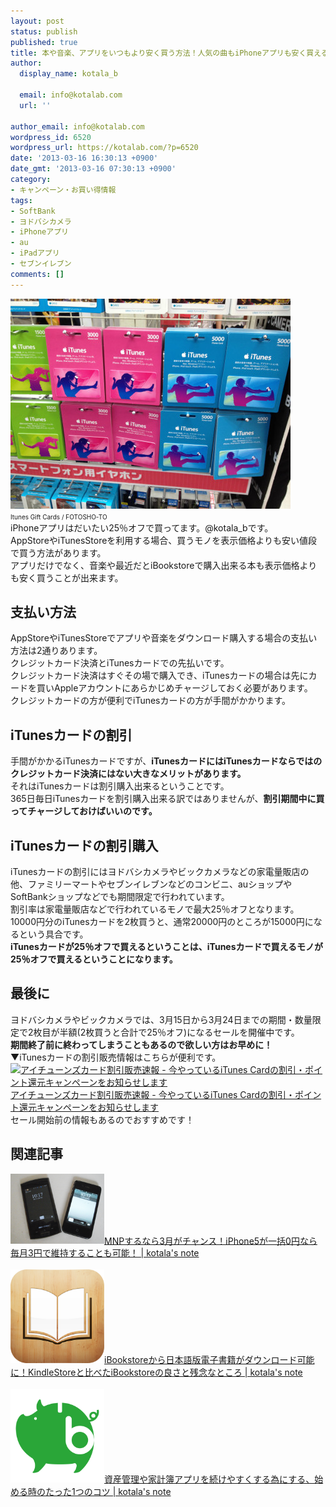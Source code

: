 ```yaml
---
layout: post
status: publish
published: true
title: 本や音楽、アプリをいつもより安く買う方法！人気の曲もiPhoneアプリも安く買える！
author:
  display_name: kotala_b

  email: info@kotalab.com
  url: ''

author_email: info@kotalab.com
wordpress_id: 6520
wordpress_url: https://kotalab.com/?p=6520
date: '2013-03-16 16:30:13 +0900'
date_gmt: '2013-03-16 07:30:13 +0900'
category:
- キャンペーン・お買い得情報
tags:
- SoftBank
- ヨドバシカメラ
- iPhoneアプリ
- au
- iPadアプリ
- セブンイレブン
comments: []
---
```

<p><img src="/wp-content/uploads/itunescard_130316-448x336.jpg" alt="itunescard_130316" width="448" height="336" class="alignnone size-large wp-image-6521" /><br />
<span style="font-size:10px;">Itunes Gift Cards</a> / FOTOSHO-TO</span><br />
iPhoneアプリはだいたい25％オフで買ってます。@kotala_bです。<br />
AppStoreやiTunesStoreを利用する場合、買うモノを表示価格よりも安い値段で買う方法があります。<br />
アプリだけでなく、音楽や最近だとiBookstoreで購入出来る本も表示価格よりも安く買うことが出来ます。<br />
</p>
<!--more-->
<h2>支払い方法</h2>
<p>AppStoreやiTunesStoreでアプリや音楽をダウンロード購入する場合の支払い方法は2通りあります。<br />
クレジットカード決済とiTunesカードでの先払いです。<br />
クレジットカード決済はすぐその場で購入でき、iTunesカードの場合は先にカードを買いAppleアカウントにあらかじめチャージしておく必要があります。<br />
クレジットカードの方が便利でiTunesカードの方が手間がかかります。</p>
<h2>iTunesカードの割引</h2>
<p>手間がかかるiTunesカードですが、<strong>iTunesカードにはiTunesカードならではのクレジットカード決済にはない大きなメリットがあります。</strong><br />
それはiTunesカードは割引購入出来るということです。<br />
365日毎日iTunesカードを割引購入出来る訳ではありませんが、<strong>割引期間中に買ってチャージしておけばいいのです。</strong></p>
<h2>iTunesカードの割引購入</h2>
<p>iTunesカードの割引にはヨドバシカメラやビックカメラなどの家電量販店の他、ファミリーマートやセブンイレブンなどのコンビニ、auショップやSoftBankショップなどでも期間限定で行われています。<br />
割引率は家電量販店などで行われているモノで最大25％オフとなります。<br />
10000円分のiTunesカードを2枚買うと、通常20000円のところが15000円になるという具合です。<br />
<strong>iTunesカードが25％オフで買えるということは、iTunesカードで買えるモノが25％オフで買えるということになります。</strong></p>
<h2>最後に</h2>
<p>ヨドバシカメラやビックカメラでは、3月15日から3月24日までの期間・数量限定で2枚目が半額(2枚買うと合計で25％オフ)になるセールを開催中です。<br />
<strong>期間終了前に終わってしまうこともあるので欲しい方はお早めに！</strong><br />
▼iTunesカードの割引販売情報はこちらが便利です。<br />
<a href="http://itc.rakucheki.com/" target="_blank"><img  class="alignleft" src="https://capture.heartrails.com/150x130?http://itc.rakucheki.com/" alt="アイチューンズカード割引販売速報 - 今やっているiTunes Cardの割引・ポイント還元キャンペーンをお知らせします" width="150" height="130" /></a><a href="http://itc.rakucheki.com/" target="_blank">アイチューンズカード割引販売速報 - 今やっているiTunes Cardの割引・ポイント還元キャンペーンをお知らせします</a><a href="https://b.hatena.ne.jp/entry/http://itc.rakucheki.com/" target="_blank"><img border="0" src="https://b.hatena.ne.jp/entry/image/http://itc.rakucheki.com/" alt="" /></a><br style="clear:both;" />セール開始前の情報もあるのでおすすめです！</p>
<h2 class="rele">関連記事</h2>
<p><a href="/mnp-march" target="_blank"><img  class="alignleft" src="/wp-content/uploads/iphoneandroid_120720.jpg" alt="MNPするなら3月がチャンス！iPhone5が一括0円なら毎月3円で維持することも可能！ | kotala's note" width="150" /></a><a href="/mnp-march" target="_blank">MNPするなら3月がチャンス！iPhone5が一括0円なら毎月3円で維持することも可能！ | kotala's note</a><br style="clear:both;" /><br />
<a href="/iBookstore-compare-kindlestore" target="_blank"><img  class="alignleft" src="/wp-content/uploads/ibooks_130306-448x448.png" alt="iBookstoreから日本語版電子書籍がダウンロード可能に！KindleStoreと比べたiBookstoreの良さと残念なところ | kotala's note" width="150" /></a><a href="/iBookstore-compare-kindlestore" target="_blank">iBookstoreから日本語版電子書籍がダウンロード可能に！KindleStoreと比べたiBookstoreの良さと残念なところ | kotala's note</a><br style="clear:both;" /><br />
<a href="/money-app-good-habits" target="_blank"><img  class="alignleft" src="/wp-content/uploads/bookeep_130301-448x448.png" alt="資産管理や家計簿アプリを続けやすくする為にする、始める時のたった1つのコツ | kotala's note" width="150" /></a><a href="/money-app-good-habits" target="_blank">資産管理や家計簿アプリを続けやすくする為にする、始める時のたった1つのコツ | kotala's note</a><br style="clear:both;" /></p>
